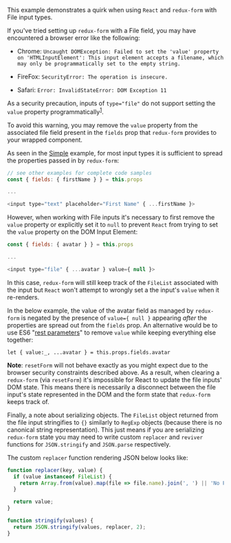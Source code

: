 This example demonstrates a quirk when using `React` and `redux-form` with File input types.

If you've tried setting up `redux-form` with a File field, you may have encountered a browser error like the following:

* Chrome: `Uncaught DOMException: Failed to set the 'value' property on 'HTMLInputElement': This input element accepts a filename, which may only be programmatically set to the empty string.`

* FireFox: `SecurityError: The operation is insecure.`

* Safari: `Error: InvalidStateError: DOM Exception 11`

As a security precaution, inputs of `type="file"` do not support setting the `value` property programmatically<sup>[1](https://developer.mozilla.org/en-US/docs/Web/HTML/Element/input#File_inputs)</sup>.

To avoid this warning, you may remove the `value` property from the associated file field present in the `fields` prop that `redux-form` provides to your wrapped component.

As seen in the [Simple](#/examples/simple) example, for most input types it is sufficient to spread the properties passed in by `redux-form`:

```javascript
// see other examples for complete code samples
const { fields: { firstName } } = this.props

...

<input type="text" placeholder="First Name" { ...firstName }>
```

However, when working with File inputs it's necessary to first remove the `value` property or explicitly set it to `null` to prevent `React` from trying to set the `value` property on the DOM Input Element:

```javascript
const { fields: { avatar } } = this.props

...

<input type="file" { ...avatar } value={ null }>
```

In this case, `redux-form` will still keep track of the `FileList` associated with the input but `React` won't attempt to wrongly set a the input's `value` when it re-renders.

In the below example, the value of the avatar field as managed by `redux-form` is negated by the presence of `value={ null }` appearing *after* the properties are spread out from the `fields` prop. An alternative would be to use ES6 "[rest parameters](https://developer.mozilla.org/en-US/docs/Web/JavaScript/Reference/Functions/rest_parameters)" to remove `value` while keeping everything else together:

`let { value:_, ...avatar } = this.props.fields.avatar`

**Note**: `resetForm` will not behave exactly as you might expect due to the browser security constraints described above. As a result, when clearing a `redux-form` (via `resetForm`) it's impossible for React to update the file inputs' DOM state. This means there is necessarily a disconnect between the file input's state represented in the DOM and the form state that `redux-form` keeps track of.

Finally, a note about serializing objects. The `FileList` object returned from the file input stringifies to `{}` similarly to `RegExp` objects (because there is no canonical string representation). This just means if you are serializing `redux-form` state you may need to write custom `replacer` and `reviver` functions for `JSON.stringify` and `JSON.parse` respectively.

The custom `replacer` function rendering JSON below looks like:

```javascript
function replacer(key, value) {
  if (value instanceof FileList) {
    return Array.from(value).map(file => file.name).join(', ') || 'No Files Selected';
  }

  return value;
}

function stringify(values) {
  return JSON.stringify(values, replacer, 2);
}
```
